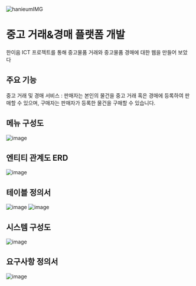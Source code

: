 
![hanieumIMG](https://user-images.githubusercontent.com/76894305/210727838-aeb8fb26-69b3-428b-a057-f8cd909b95fb.png)

# 중고 거래&경매 플랫폼 개발
한이음 ICT 프로젝트를 통해 중고물품 거래와 중고물품 경매에 대한 웹을 만들어 보았다

## 주요 기능
중고 거래 및 경매 서비스 : 판매자는 본인의 물건을 중고 거래 혹은 경매에 등록하여 판매할 수 있으며, 구매자는 판매자가 등록한 물건을 구매할 수 있습니다.

## 메뉴 구성도
![image](https://user-images.githubusercontent.com/76894305/210730159-5cd2d42c-ca49-4468-8d52-211944b565e2.png)

## 엔티티 관계도 ERD
![image](https://user-images.githubusercontent.com/76894305/210730900-3b764637-a46c-41d1-8986-e828abdc03ab.png)

## 테이블 정의서
![image](https://user-images.githubusercontent.com/76894305/210731851-29af19bd-a990-496b-90a6-3fd7380a9eed.png)
![image](https://user-images.githubusercontent.com/76894305/210731918-c5274f52-26ac-48d7-a334-331247c7474a.png)

## 시스템 구성도
![image](https://user-images.githubusercontent.com/76894305/210732222-f7b003d6-0c6f-449b-9f0d-ce3b127ce85f.png)

## 요구사항 정의서
![image](https://user-images.githubusercontent.com/76894305/210733005-d2db9a19-5bf3-4997-9602-eb026f383494.png)


